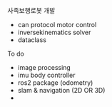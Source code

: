 사족보행로봇 개발

- can protocol motor control
- inversekinematics solver
- dataclass


To do 

- image processing
- imu body controller
- ros2 package (odometry)
- slam & navigation (2D OR 3D)
- 
